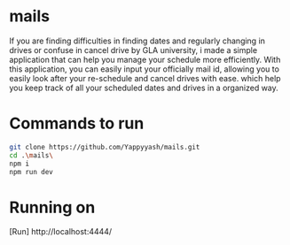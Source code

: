 # mails
If you are finding difficulties in finding dates and regularly changing in drives or confuse in cancel drive by GLA university, i made a simple application that can help you manage your schedule more efficiently. With this application, you can easily input your officially mail id, allowing you to easily  look after your re-schedule and cancel drives with ease. which help you keep track of all your scheduled dates and drives in a organized way.


# Commands to run 
``` bash
git clone https://github.com/Yappyyash/mails.git
cd .\mails\
npm i
npm run dev
```
# Running on
[Run] http://localhost:4444/
